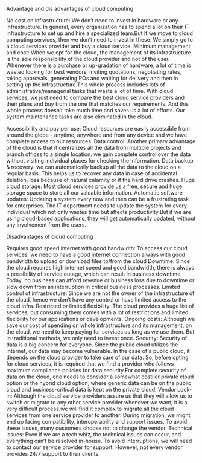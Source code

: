  Advantage and dis advantages of cloud computing

No cost on infrastructure: We don’t need to invest in hardware or any infrastructure. In general, every organization has to spend a lot on their IT infrastructure to set up and hire a specialized team.But if we  move to cloud computing services, then we don’t need to invest in these. We simply go to a cloud services provider and buy a cloud service.
Minimum management and cost: When we opt for the cloud, the management of its infrastructure is the sole responsibility of the cloud provider and not of the user.
Whenever there is a purchase or up-gradation of hardware, a lot of time is wasted looking for best vendors, inviting quotations, negotiating rates, taking approvals, generating POs and waiting for delivery and then in setting up the infrastructure.This whole process includes lots of administrative/managerial tasks that waste a lot of time.
With cloud services, we just need to compare the best cloud service providers and their plans and buy from the one that matches our requirements. And this whole process doesn’t take much time and saves us a lot of efforts. Our system maintenance tasks are also eliminated in the cloud.

Accessibility and pay per use: Cloud resources are easily accessible from around the globe – anytime, anywhere and from any device and we have complete access to our resources.
Data control: Another primary advantage of the cloud is that it centralizes all the data from multiple projects and branch offices to a single location. we  gain complete control over the data without visiting individual places for checking the information.
Data backup & recovery:  we can automatically backup all the data to the cloud on a regular basis. This helps us to recover any data in case of accidental deletion, loss because of natural calamity or if the hard drive crashes.
Huge cloud storage: Most cloud services provide us a free, secure and huge storage space to store all our valuable information.
Automatic software updates: Updating a system every now and then can be a frustrating task for enterprises. The IT department needs to update the system for every individual which not only wastes time but affects productivity.But if we are using cloud-based applications, they will get automatically updated, without any involvement from the users.

Disadvantages of cloud computing

Requires good speed internet with good bandwidth: To access our cloud services, we need to have a good internet connection always with good bandwidth to upload or download files to/from the cloud
Downtime: Since the cloud requires high internet speed and good bandwidth, there is always a possibility of service outage, which can result in business downtime. Today, no business can afford revenue or business loss due to downtime or slow down from an interruption in critical business processes.
Limited control of infrastructure: Since we are not the owner of the infrastructure of the cloud, hence we don’t have any control or have limited access to the cloud infra.
Restricted or limited flexibility: The cloud provides a huge list of services, but consuming them comes with a lot of restrictions and limited flexibility for our applications or developments. 
Ongoing costs: Although we save our cost of spending on whole infrastructure and its management, on the cloud, we need to keep paying for services as long as we use them. But in traditional methods, we only need to invest once.
Security: Security of data is a big concern for everyone. Since the public cloud utilizes the internet, our data may become vulnerable.
In the case of a public cloud,  it depends on the cloud provider to take care of our data. So, before opting for cloud services, it is required that we find a provider who follows maximum compliance policies for data security.For complete security of data on the cloud, one needs to consider a somewhat costlier private cloud option or the hybrid cloud option, where generic data can be on the public cloud and business-critical data is kept on the private cloud.
 Vendor Lock-in: Although the cloud service providers assure us  that they will allow us to switch or migrate to any other service provider whenever we want, it is a very difficult process.we will find it complex to migrate all the cloud services from one service provider to another. During migration, we might end up facing compatibility, interoperability and support issues. To avoid these issues, many customers choose not to change the vendor.
Technical issues: Even if we are a tech whiz, the technical issues can occur, and everything can’t be resolved in-house. To avoid interruptions, we will need to contact our service provider for support. However, not every vendor provides 24/7 support to their clients.